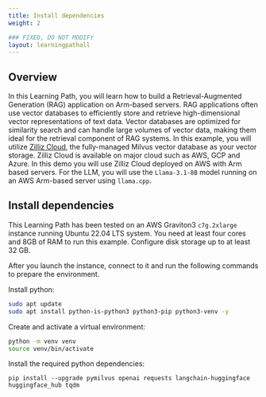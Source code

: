 ```yaml
---
title: Install dependencies
weight: 2

### FIXED, DO NOT MODIFY
layout: learningpathall
---
```


## Overview

In this Learning Path, you will learn how to build a Retrieval-Augmented Generation (RAG) application on Arm-based servers. RAG applications often use vector databases to efficiently store and retrieve high-dimensional vector representations of text data. Vector databases are optimized for similarity search and can handle large volumes of vector data, making them ideal for the retrieval component of RAG systems. In this example, you will utilize [Zilliz Cloud](https://zilliz.com/cloud), the fully-managed Milvus vector database as your vector storage. Zilliz Cloud is available on major cloud such as AWS, GCP and Azure. In this demo you will use Zilliz Cloud deployed on AWS with Arm based servers. For the LLM, you will use the `Llama-3.1-8B` model running on an AWS Arm-based server using `llama.cpp`. 


## Install dependencies
This Learning Path has been tested on an AWS Graviton3 `c7g.2xlarge` instance running Ubuntu 22.04 LTS system.
You need at least four cores and 8GB of RAM to run this example. Configure disk storage up to at least 32 GB.

After you launch the instance, connect to it and run the following commands to prepare the environment.

Install python:

```bash
sudo apt update
sudo apt install python-is-python3 python3-pip python3-venv -y
```

Create and activate a virtual environment:

```bash
python -m venv venv
source venv/bin/activate
```

Install the required python dependencies:

```shell
pip install --upgrade pymilvus openai requests langchain-huggingface huggingface_hub tqdm
```
